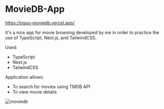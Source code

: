 # MovieDB-App

https://pguo-moviedb.vercel.app/

It's a nice app for movie browsing developed by me in order to practice the use of TypeScript, Next.js, and TailwindCSS.

Used:
-   TypeScript
-   Next.js
-   TailwindCSS

Application allows:
-   To search for movies using TMDB API
-   To view movie details

![moviedb](https://user-images.githubusercontent.com/47575608/162541954-897f9e67-112f-4da8-9ba3-6a88c3a8e822.png)
